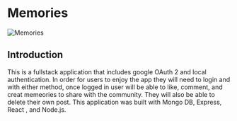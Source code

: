 # Memories

![Memories](https://i.ibb.co/Z8Y0CJv/Screenshot-2020-10-30-at-11-10-04.png)

## Introduction
This is a fullstack application that includes google OAuth 2 and local authentication. In order for users to enjoy the app they  will need to login and with either method, once logged in user will be able to like, comment, and creat memeories to share with the community. They will also be able to delete their own post. This application was built with Mongo DB, Express, React , and Node.js.
